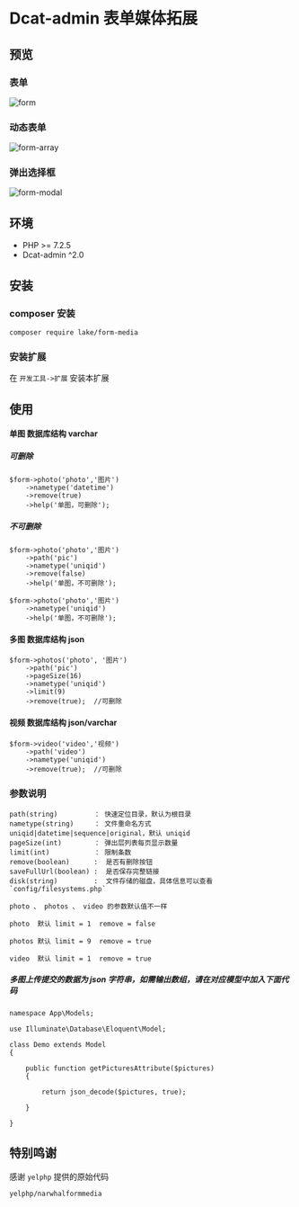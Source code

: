 # Dcat-admin 表单媒体拓展


## 预览

### 表单
![form](https://user-images.githubusercontent.com/24578855/105875109-5aa30400-6038-11eb-9b5c-1c833e0c6b92.jpg)

### 动态表单
![form-array](https://user-images.githubusercontent.com/24578855/145700810-e648aa6e-4753-42a4-9fef-d5f397536ba3.jpg)

### 弹出选择框
![form-modal](https://user-images.githubusercontent.com/24578855/104125985-1277b680-5395-11eb-835b-c20e7c7585f9.jpg)


## 环境
 - PHP >= 7.2.5
 - Dcat-admin ^2.0


## 安装

### composer 安装

```
composer require lake/form-media
```

### 安装扩展

在 `开发工具->扩展` 安装本扩展


## 使用

#### 单图 数据库结构 varchar

##### 可删除

```
$form->photo('photo','图片')
    ->nametype('datetime')
    ->remove(true)
    ->help('单图，可删除');
```

##### 不可删除

```
$form->photo('photo','图片')
    ->path('pic') 
    ->nametype('uniqid') 
    ->remove(false)
    ->help('单图，不可删除');

$form->photo('photo','图片')
    ->nametype('uniqid') 
    ->help('单图，不可删除');
```

#### 多图 数据库结构 json

```
$form->photos('photo', '图片')
    ->path('pic') 
    ->pageSize(16)
    ->nametype('uniqid') 
    ->limit(9)
    ->remove(true);  //可删除
```

#### 视频 数据库结构 json/varchar

```
$form->video('video','视频')
    ->path('video') 
    ->nametype('uniqid') 
    ->remove(true);  //可删除
```

### 参数说明
```
path(string)         ： 快速定位目录，默认为根目录
nametype(string)     ： 文件重命名方式 uniqid|datetime|sequence|original，默认 uniqid
pageSize(int)        ： 弹出层列表每页显示数量
limit(int)           ： 限制条数
remove(boolean)      :  是否有删除按钮
saveFullUrl(boolean) :  是否保存完整链接
disk(string)         :  文件存储的磁盘，具体信息可以查看 `config/filesystems.php`

photo 、 photos 、 video 的参数默认值不一样

photo  默认 limit = 1  remove = false

photos 默认 limit = 9  remove = true

video  默认 limit = 1  remove = true
```

##### 多图上传提交的数据为 json 字符串，如需输出数组，请在对应模型中加入下面代码
```
namespace App\Models;

use Illuminate\Database\Eloquent\Model;

class Demo extends Model
{
    
    public function getPicturesAttribute($pictures)
    {

        return json_decode($pictures, true);

    }

}
```

## 特别鸣谢

感谢 `yelphp` 提供的原始代码
```
yelphp/narwhalformmedia
```
